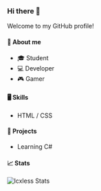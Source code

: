 ### Hi there 👋

Welcome to my GitHub profile!

#### 🧍 About me
- 🎓 Student
- 💻 Developer
- 🎮 Gamer

#### 🖥️ Skills
- HTML / CSS

#### 🔨 Projects
- Learning C#

#### 📈 Stats
![Icxless Stats](https://github-readme-stats.vercel.app/api?username=icxless&show_icons=true&theme=dark)

